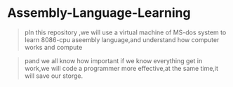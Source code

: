 # Assembly-Language-Learning

>pIn this repository ,we will use a virtual machine of MS-dos system to learn 8086-cpu aseembly language,and understand how computer works and compute

>pand we all know how important if we know everything get in work,we will code a programmer more effective,at the same time,it will save our storge.
